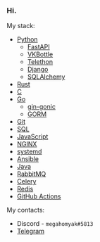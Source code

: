 ### Hi.

My stack:
* [Python](https://python.org)
    + [FastAPI](https://fastapi.tiangolo.com/)
    + [VKBottle](https://github.com/vkbottle/vkbottle)
    + [Telethon](https://github.com/LonamiWebs/Telethon)
    + [Django](https://djangoproject.com/)
    + [SQLAlchemy](https://www.sqlalchemy.org/)
* [Rust](https://rust-lang.org)
* [C](https://wikipedia.org/wiki/C_(programming_language))
* [Go](https://go.dev)
    + [gin-gonic](https://github.com/gin-gonic/gin)
    + [GORM](https://gorm.io/)
* [Git](https://git-scm.com/)
* [SQL](https://w3schools.com/sql/sql_intro.asp)
* [JavaScript](https://javascript.info/intro)
* [NGINX](https://www.nginx.com/)
* [systemd](https://en.wikipedia.org/wiki/Systemd)
* [Ansible](https://www.ansible.com/)
* [Java](https://www.java.com/en/download/help/whatis_java.html)
* [RabbitMQ](https://www.rabbitmq.com/)
* [Celery](https://docs.celeryq.dev/en/stable/)
* [Redis](https://redis.io/)
* [GitHub Actions](https://docs.github.com/en/actions)

My contacts:
* Discord - `megahomyak#5813`
* [Telegram](https://t.me/megahomyak)
